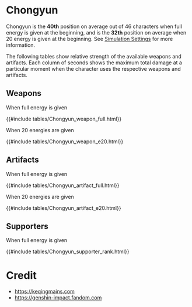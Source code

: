 # Chongyun

Chongyun is the **40th** position on average out of 46
characters when full energy is given at the beginning, and is the
**32th** position on average when 20 energy is given at the
beginning. See [Simulation Settings](./simulation_settings.md) for more
information.

The following tables show relative strength of the available weapons and
artifacts. Each column of seconds shows the maximum total damage at a
particular moment when the character uses the respective weapons and
artifacts.

## Weapons

When full energy is given

{{#include tables/Chongyun_weapon_full.html}}

When 20 energies are given

{{#include tables/Chongyun_weapon_e20.html}}

## Artifacts

When full energy is given

{{#include tables/Chongyun_artifact_full.html}}

When 20 energies are given

{{#include tables/Chongyun_artifact_e20.html}}

## Supporters

When full energy is given

{{#include tables/Chongyun_supporter_rank.html}}

# Credit

- <https://keqingmains.com>
- <https://genshin-impact.fandom.com>
